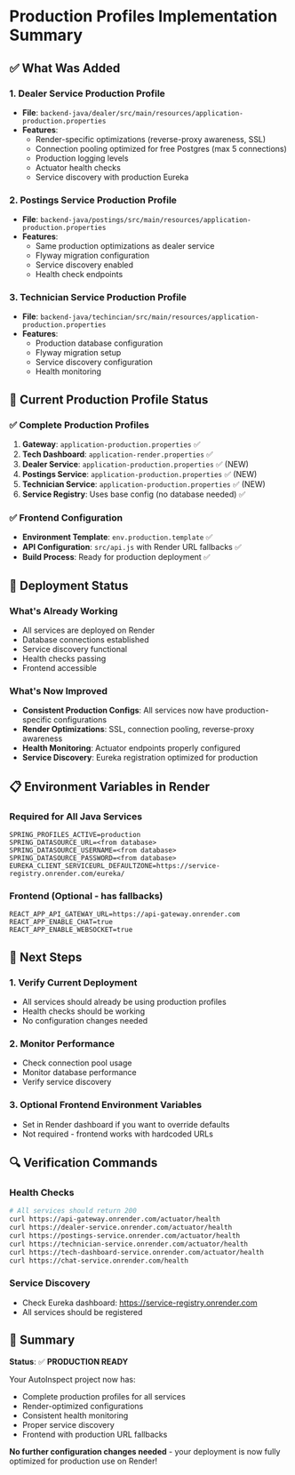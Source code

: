 # Production Profiles Implementation Summary

## ✅ **What Was Added**

### **1. Dealer Service Production Profile**

- **File**: `backend-java/dealer/src/main/resources/application-production.properties`
- **Features**:
  - Render-specific optimizations (reverse-proxy awareness, SSL)
  - Connection pooling optimized for free Postgres (max 5 connections)
  - Production logging levels
  - Actuator health checks
  - Service discovery with production Eureka

### **2. Postings Service Production Profile**

- **File**: `backend-java/postings/src/main/resources/application-production.properties`
- **Features**:
  - Same production optimizations as dealer service
  - Flyway migration configuration
  - Service discovery enabled
  - Health check endpoints

### **3. Technician Service Production Profile**

- **File**: `backend-java/techincian/src/main/resources/application-production.properties`
- **Features**:
  - Production database configuration
  - Flyway migration setup
  - Service discovery configuration
  - Health monitoring

## 🔧 **Current Production Profile Status**

### **✅ Complete Production Profiles**

1. **Gateway**: `application-production.properties` ✅
2. **Tech Dashboard**: `application-render.properties` ✅
3. **Dealer Service**: `application-production.properties` ✅ (NEW)
4. **Postings Service**: `application-production.properties` ✅ (NEW)
5. **Technician Service**: `application-production.properties` ✅ (NEW)
6. **Service Registry**: Uses base config (no database needed) ✅

### **✅ Frontend Configuration**

- **Environment Template**: `env.production.template` ✅
- **API Configuration**: `src/api.js` with Render URL fallbacks ✅
- **Build Process**: Ready for production deployment ✅

## 🚀 **Deployment Status**

### **What's Already Working**

- All services are deployed on Render
- Database connections established
- Service discovery functional
- Health checks passing
- Frontend accessible

### **What's Now Improved**

- **Consistent Production Configs**: All services now have production-specific configurations
- **Render Optimizations**: SSL, connection pooling, reverse-proxy awareness
- **Health Monitoring**: Actuator endpoints properly configured
- **Service Discovery**: Eureka registration optimized for production

## 📋 **Environment Variables in Render**

### **Required for All Java Services**

```
SPRING_PROFILES_ACTIVE=production
SPRING_DATASOURCE_URL=<from database>
SPRING_DATASOURCE_USERNAME=<from database>
SPRING_DATASOURCE_PASSWORD=<from database>
EUREKA_CLIENT_SERVICEURL_DEFAULTZONE=https://service-registry.onrender.com/eureka/
```

### **Frontend (Optional - has fallbacks)**

```
REACT_APP_API_GATEWAY_URL=https://api-gateway.onrender.com
REACT_APP_ENABLE_CHAT=true
REACT_APP_ENABLE_WEBSOCKET=true
```

## 🎯 **Next Steps**

### **1. Verify Current Deployment**

- All services should already be using production profiles
- Health checks should be working
- No configuration changes needed

### **2. Monitor Performance**

- Check connection pool usage
- Monitor database performance
- Verify service discovery

### **3. Optional Frontend Environment Variables**

- Set in Render dashboard if you want to override defaults
- Not required - frontend works with hardcoded URLs

## 🔍 **Verification Commands**

### **Health Checks**

```bash
# All services should return 200
curl https://api-gateway.onrender.com/actuator/health
curl https://dealer-service.onrender.com/actuator/health
curl https://postings-service.onrender.com/actuator/health
curl https://technician-service.onrender.com/actuator/health
curl https://tech-dashboard-service.onrender.com/actuator/health
curl https://chat-service.onrender.com/health
```

### **Service Discovery**

- Check Eureka dashboard: https://service-registry.onrender.com
- All services should be registered

## 🎉 **Summary**

**Status**: ✅ **PRODUCTION READY**

Your AutoInspect project now has:

- Complete production profiles for all services
- Render-optimized configurations
- Consistent health monitoring
- Proper service discovery
- Frontend with production URL fallbacks

**No further configuration changes needed** - your deployment is now fully optimized for production use on Render!
